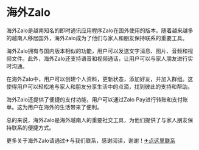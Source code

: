 # 海外Zalo

海外Zalo是越南知名的即时通讯应用程序Zalo在国外使用的版本。随着越来越多的越南人移居国外，海外Zalo成为了他们与家人和朋友保持联系的重要工具。

海外Zalo拥有与国内版本相似的功能，用户可以发送文字消息、图片、音频和视频文件。此外，海外Zalo还支持语音和视频通话，让用户可以与家人朋友进行实时沟通。

在海外Zalo中，用户可以创建个人资料，更新状态，添加好友，并加入群组。这使得用户可以轻松地与家人和朋友分享生活中的点滴，找到彼此的支持和帮助。

海外Zalo还提供了便捷的支付功能，用户可以通过Zalo Pay进行转账和支付账单。这为用户在海外的生活带来了便利。

总的来说，海外Zalo是海外越南人的重要社交工具，为他们提供了与家人朋友保持联系的便捷方式。

更多关于海外Zalo请通过✈与我们联系，感谢阅读，谢谢！[✈点这里联系](https://c.k02.cc)